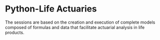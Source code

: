 # Python-Life Actuaries
The sessions are based on the creation and execution of complete models composed of formulas and data that facilitate actuarial analysis in life products.
